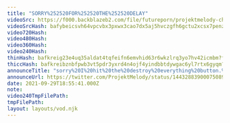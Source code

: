 ```yaml
---
title: "SORRY%252520FOR%252520THE%252520DELAY"
videoSrc: https://f000.backblazeb2.com/file/futureporn/projektmelody-chaturbate-2021-09-29.mp4
videoSrcHash: bafybeicsvh64vpcvbx3pxwx3cao7dx5aj5hvczgfh6gctu2xcsx7penzgu
video720Hash: 
video480Hash: 
video360Hash: 
video240Hash: 
thinHash: bafkreig23e4uq35aldat4tqfeifn6emvhid63r6wkzlrq3yo7hv42icmbm?filename=20210929T185541Z_thin.jpg
thiccHash: bafkreibznbfpwb3vt5pdr3yxrd4n4ojf4yindbbtdywgac6yl7rtx6gyqm?filename=20210929T185541Z_thicc.jpg
announceTitle: "sorry%20I%20hit%20the%20destroy%20everything%20button.%20Everything%20should%20be%20working%20now%21"
announceUrl: https://twitter.com/ProjektMelody/status/1443288390007508995
date: 2021-09-29T18:55:41.000Z
note: 
video240TmpFilePath: 
tmpFilePath: 
layout: layouts/vod.njk
---
```

